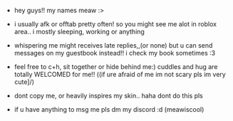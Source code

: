 
- hey guys!! my names meaw :>

- i usually afk or offtab pretty often! so you might see me alot in roblox area.. i mostly sleeping, working or anything
- whispering me might receives late replies,,(or none) but u can send messages on my guestbook instead!! i check my book sometimes :3
- feel free to c+h, sit together or hide behind me:) cuddles and hug are totally WELCOMED for me!! ((if ure afraid of me im not scary pls im very cute]/)
- dont copy me, or heavily inspires my skin.. haha dont do this pls
- if u have anything to msg me pls dm my discord :d (meawiscool) 
 

